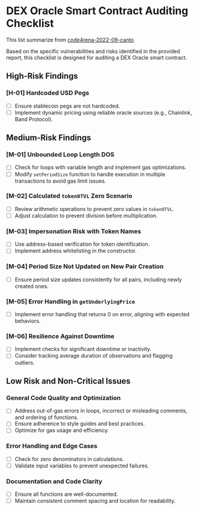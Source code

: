 # DEX Oracle Smart Contract Auditing Checklist

This list summarize from [code4rena-2022-09-canto](https://github.com/code-423n4/2022-09-canto-findings/blob/main/report.md)

Based on the specific vulnerabilities and risks identified in the provided report, this checklist is designed for auditing a DEX Oracle smart contract.

## High-Risk Findings

### [H-01] Hardcoded USD Pegs
- [ ] Ensure stablecoin pegs are not hardcoded.
- [ ] Implement dynamic pricing using reliable oracle sources (e.g., Chainlink, Band Protocol).

## Medium-Risk Findings

### [M-01] Unbounded Loop Length DOS
- [ ] Check for loops with variable length and implement gas optimizations.
- [ ] Modify `setPeriodSize` function to handle execution in multiple transactions to avoid gas limit issues.

### [M-02] Calculated `token0TVL` Zero Scenario
- [ ] Review arithmetic operations to prevent zero values in `token0TVL`.
- [ ] Adjust calculation to prevent division before multiplication.

### [M-03] Impersonation Risk with Token Names
- [ ] Use address-based verification for token identification.
- [ ] Implement address whitelisting in the constructor.

### [M-04] Period Size Not Updated on New Pair Creation
- [ ] Ensure period size updates consistently for all pairs, including newly created ones.

### [M-05] Error Handling in `getUnderlyingPrice`
- [ ] Implement error handling that returns 0 on error, aligning with expected behaviors.

### [M-06] Resilience Against Downtime
- [ ] Implement checks for significant downtime or inactivity.
- [ ] Consider tracking average duration of observations and flagging outliers.

## Low Risk and Non-Critical Issues

### General Code Quality and Optimization
- [ ] Address out-of-gas errors in loops, incorrect or misleading comments, and ordering of functions.
- [ ] Ensure adherence to style guides and best practices.
- [ ] Optimize for gas usage and efficiency.

### Error Handling and Edge Cases
- [ ] Check for zero denominators in calculations.
- [ ] Validate input variables to prevent unexpected failures.

### Documentation and Code Clarity
- [ ] Ensure all functions are well-documented.
- [ ] Maintain consistent comment spacing and location for readability.
